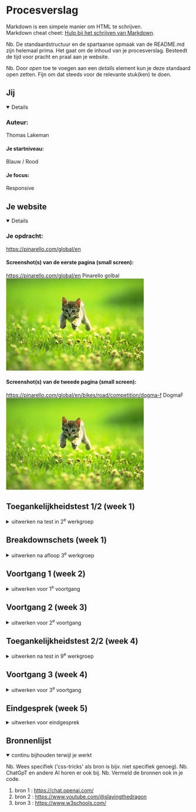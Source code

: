 # Procesverslag
Markdown is een simpele manier om HTML te schrijven.  
Markdown cheat cheet: [Hulp bij het schrijven van Markdown](https://github.com/adam-p/markdown-here/wiki/Markdown-Cheatsheet).

Nb. De standaardstructuur en de spartaanse opmaak van de README.md zijn helemaal prima. Het gaat om de inhoud van je procesverslag. Besteedt de tijd voor pracht en praal aan je website.

Nb. Door *open* toe te voegen aan een *details* element kun je deze standaard open zetten. Fijn om dat steeds voor de relevante stuk(ken) te doen.





## Jij

<details open>

  ### Auteur:
  Thomas Lakeman

  #### Je startniveau:
  Blauw / Rood

  #### Je focus:
  Responsive
 
</details>





## Je website

<details open>

  ### Je opdracht:
  https://pinarello.com/global/en 

  #### Screenshot(s) van de eerste pagina (small screen): 
 https://pinarello.com/global/en Pinarello golbal 
  <img src="readme-images/dummy-plaatje.jpg" width="375px" alt="omschrijving van de pagina">

  #### Screenshot(s) van de tweede pagina (small screen):
  https://pinarello.com/global/en/bikes/road/competition/dogma-f DogmaF
  <img src="readme-images/dummy-plaatje.jpg" width="375px" alt="omschrijving van de pagina">
 
</details>



## Toegankelijkheidstest 1/2 (week 1)

<details>
  <summary>uitwerken na test in 2<sup>e</sup> werkgroep</summary>

  ### Bevindingen
  Ik heb de toegankelijk getest van de Pinarello website. 
  Wat ik heb ervaren is dat de voice over heel snel eigenlijk veel te snel de linkjes voor las. 
  ik heb die toen meteen langzamer gezet om het beter te kunnen volgen. Het is heel lastig om te volgen en eigenlijk niet te doen.

</details>


## Breakdownschets (week 1)

<details>
  <summary>uitwerken na afloop 3<sup>e</sup> werkgroep</summary>

   ### Bevindingen
Ik heb deze week gekeken naar de opbouw van mijn html en gekeken of er nog onerdelen verbeterd moesten worden of nog niet semantisch correct waren. Om daar bij te helpen heb ik een break down schets gemaakt van de pagina. Dit hebben we gedaan om snel een overzicht te krijgen waar je gobaal welke code waar voor nodig hebt. 

  ### de hele pagina: 
  <img src="readme-images/Schets1.png" width="375px" alt="breakdown van de hele pagina">
</details>





## Voortgang 1 (week 2)

<details>
  <summary>uitwerken voor 1<sup>e</sup> voortgang</summary>

  ### Stand van zaken
  Waar ik vooral deze week tegen aan liep was het maken van de navigatie. Ik had de code genomen uit de flexbox opdracht die we moesten maken en probeerde die om te bouwen naar wat toepasselijk was voor mij. Ook heb ik samen met Lin mijn html gecontroleerd en ik moest in de naviagtie gebruik maken van een a en 1 keer een button inplaats van alleen maar de a. ook hebben we gekeken naar het gebruik van de h1,h2,h3. Ik twijfelde hier zelf over of ik ze goed gebruikte. Ik had ze niet fout maar de extra uitleg van Lin hielp wel.
</details>





## Voortgang 2 (week 3)

<details>
  <summary>uitwerken voor 2<sup>e</sup> voortgang</summary>

  ### Stand van zaken
  In het tweede voortgangs gesprek liepen we voornamelijk mijn code door om te kijken naar verbeteringen en of er fouten in zaten. Ik had die dag daarvoor een aantal vragen gesteld en liep ik tegen een aantal punten aan. Zoals bijvoorbeeld het mijn footer. ik moest een flexbox in een flexbox maken en naar mijn gevoel ging dat niet goed maar aan het eind van de les was het me gelukt en stond de footer voor een groot deel. Ook hadden we de planning voor de rest van de weken daargenomen en gekeken waar ik stodn en wat ik nog moest doen. 

</details>




## Toegankelijkheidstest 2/2 (week 4)

<details>
  <summary>uitwerken na test in 9<sup>e</sup> werkgroep</summary>

  ### Bevindingen
We hadden in de les niet de toegangelijkstest gedaan. Inplaats daarvan heb ik wel vragen kunnen stellen. Zo heb ik een flexbox probleem kunnen oplossen die met een @media niet van row naar collum wilde gaan en heb ik de positie van elementen in de flexbox kunnen aanpassen en oplossen. Nu staat alle goed in de flexboxen.

Hieronder staat de toegankelijkheids test.

  <img src="readme-images/wcag-p1.png" width="375px" alt="toegankelijkheids test pagina 1">

  <img src="readme-images/wcag-p2.png" width="375px" alt="toegankelijkheids test pagina 2">

  <img src="readme-images/wcag-p3.png" width="375px" alt="toegankelijkheids test pagina 3">

  <img src="readme-images/wcag-p4.png" width="375px" alt="toegankelijkheids test pagina 4">

   <img src="readme-images/wcag-p5.png" width="375px" alt="toegankelijkheids test pagina 5">

</details>




## Voortgang 3 (week 4)

<details>
  <summary>uitwerken voor 3<sup>e</sup> voortgang</summary>

  ### Stand van zaken
  Ik liep deze week nog te het maken van mijn class rij aan. Het lukte me niet om ze perfect naast elkaar te krijgen. Door wat hulp en het gebruik van een div's is het uiteindelijk toch gelukt. OOk liep ik vast op het maken van mijn interactie. Ik begrep niet wat ik fout deed en waar de fout zat. Na wat hulp van Lynn kwamen we er achter wat hetprobleem was en waar het fout ging. Gelukkig heb ik het optijd kunnen oplossen omdat ik best wat stress door kreeg dat het maar niet lukte.
</details>





## Eindgesprek (week 5)

<details>
  <summary>uitwerken voor eindgesprek</summary>

  ### Je uitkomst - karakteristiek screenshots:
  <img src="readme-images/p1.png" width="375px" alt="uitomst opdracht 1">
  <img src="readme-images/p11.png" width="375px" alt="uitomst opdracht 1">
  <img src="readme-images/p12.png" width="375px" alt="uitomst opdracht 1">
  <img src="readme-images/p13.png" width="375px" alt="uitomst opdracht 1">
  <img src="readme-images/p14.png" width="375px" alt="uitomst opdracht 1">
  <img src="readme-images/p15.png" width="375px" alt="uitomst opdracht 1">
  <img src="readme-images/p16.png" width="375px" alt="uitomst opdracht 1">

Hierboven staat in screenshots mijn eerste pagina. 
Hierboven staat in screenshots mijn tweede pagina. 

  <img src="readme-images/p2.png" width="375px" alt="uitomst opdracht 1">
  <img src="readme-images/p21.png" width="375px" alt="uitomst opdracht 1">
  <img src="readme-images/p22.png" width="375px" alt="uitomst opdracht 1">
  <img src="readme-images/p23.png" width="375px" alt="uitomst opdracht 1">
  <img src="readme-images/p24.png" width="375px" alt="uitomst opdracht 1">
  <img src="readme-images/p25.png" width="375px" alt="uitomst opdracht 1">
  <img src="readme-images/p26.png" width="375px" alt="uitomst opdracht 1">
  <img src="readme-images/p27.png" width="375px" alt="uitomst opdracht 1">

  ### Dit ging goed/Heb ik geleerd: 
  Ik heb echt enrom veel geleerd afgelopen maand en ik heb meer vertrouwen gekregen in mijn kunnen qua code en meer plezier. Ik wilde perce responsive leren omdat me die handig van pas lijkt te komen bij het maken van mijn portfolio. Waar ik het meerst van heb geleerd en waar ik het meest me heb gestrugeld is de opmaak van mijn flexboxen en de interactie daarmee. 

  <img src="readme-images/flexbox.png" width="375px" alt="top">
  <img src="readme-images/flexjava.png" width="375px" alt="top">


  ### Dit was lastig/Is niet gelukt:
  Wat me nog niet gelukt was is om in de titel en in mijn class rij de h1 en de h4 voor het eerste gedeelde solide te maken en voor het tweede gedeelte transparant te maken. IK denk dat ik er misschien een div van had moeten maken om het op te kunnen lossen alleen wist ik dat niet zeker. Ook was het me nog niet gelukt om de carrousel perfect uit te lijnen. Ik wit niet waarom en kwam er eigenlijk ook pas laat achter dat het niet perfect uitgeleind was. Door de tijdsdruk had ik eigenlijk nog mijn code willen nalopen en controleren en misschien nog willen aanpassen of vebeteren alleen zat dat er helaas niet meer in.

  <img src="readme-images/dikte.png" width="375px" alt="bummer">
  <img src="readme-images/dikte2.png" width="375px" alt="bummer">
  <img src="readme-images/perfect.png" width="375px" alt="bummer">
</details>





## Bronnenlijst

<details open>
  <summary>continu bijhouden terwijl je werkt</summary>

  Nb. Wees specifiek ('css-tricks' als bron is bijv. niet specifiek genoeg). 
  Nb. ChatGpT en andere AI horen er ook bij.
  Nb. Vermeld de bronnen ook in je code.

  1. bron 1 : https://chat.openai.com/
  2. bron 2 : https://www.youtube.com/@slayingthedragon
  3. bron 3 : https://www.w3schools.com/

</details>